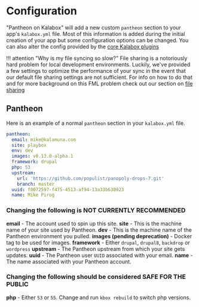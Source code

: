 Configuration
=============

"Pantheon on Kalabox" will add a new custom `pantheon` section to your app's `kalabox.yml` file. Most of this information is added during the initial creation of your app but some configuration options can be changed. You can also alter the config provided by the [core Kalabox plugins](http://docs.kalabox.io/en/stable/sers/config)

!!! attention "Why is my file syncing so slow?"
    File sharing is a notoriously hard problem for local development environments. Luckily, we've provided a few settings to optimize the performance of your sync in the event that our default file sharing settings are not sufficient. For info on how to do that and for more background on this FML problem check out our section on [file sharing](http://docs.kalabox.io/en/stable/users/config/#sharing)

Pantheon
--------

Here is an example of a normal `pantheon` section in your `kalabox.yml` file.

```yaml
pantheon:
  email: mike@kalamuna.com
  site: playbox
  env: dev
  images: v0.13.0-alpha.1
  framework: drupal
  php: 53
  upstream:
    url: 'https://github.com/populist/panopoly-drops-7.git'
    branch: master
  uuid: f0072597-f475-4513-af94-13a33b630923
  name: Mike Pirog
```

### Changing the following is NOT CURRENTLY RECOMMENDED

**email** - The account used to spin up this site.
**site** - This is the machine name of your site used by Pantheon.
**dev** - This is the machine name of the Pantheon environment you pulled.
**images (pending deprecation)** - Docker tag to be used for images.
**framework** - Either `drupal`, `drupal8`, `backdrop` or `wordpress`
**upstream** - The Pantheon upstream from which your site gets updates.
**uuid** - The Pantheon user `UUID` associated with your email.
**name** - The name associated with your Pantheon account.

### Changing the following should be considered SAFE FOR THE PUBLIC

**php** - Either `53` or `55`. Change and run `kbox rebuild` to switch php versions.
